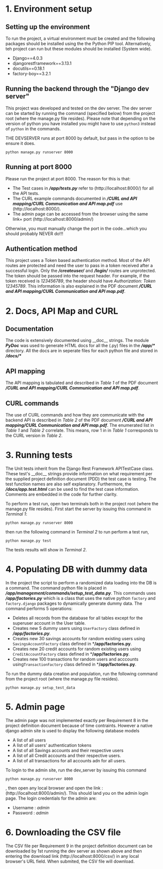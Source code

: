 # 1. Environment setup

## Setting up the environment

To run the project, a virtual environment must be created and the following packages should be installed using the the Python PIP tool. Alternatively, teh project can run but these modules should be installed (System wide).

* Django==4.0.3
* djangorestframework==3.13.1
* docutils==0.18.1
* factory-boy==3.2.1

## Running the backend through the "Django dev server"

This project was developed and tested on the dev server.
The dev server can be started by running the command (specified below) from the project root
(where the manage.py file resides). Please note that depending on the version
of python you have installed you might have to use ```python3``` instead of ```python``` in the
commands.

THE DEVSERVER runs at port 8000 by default, but pass in the option to be ensure it does.

```
python manage.py runserver 8000
```


## Running at port 8000

Please run the project at port 8000. The reason for this is that:

* The Test cases in ***/app/tests.py*** refer to (http://localhost:8000/) for all the API tests.
* The CURL example commands documented in ***/CURL and API mapping/CURL Communication and API map.pdf*** use (http://localhost:8000/).
* The admin page can be accessed from the browser using the same link+ port (http://localhost:8000/admin/)


Otherwise, you must manually change the port in the code...which you should probably NEVER do!!!


##  Authentication method

This project uses a Token based authentication method. Most of the API routes are protected and need the user to pass in a token received after a successful login. Only the ***/createuser/*** and ***/login/*** routes are unprotected. The token should be passed into the request header. For example, if the token received is _123456789_, the header should have _Authorization: Token 12345789_. This information is also explained in the PDF document ***/CURL and API mapping/CURL Communication and API map.pdf***.



# 2. Docs, API Map and CURL

## Documentation

The code is extensively documented using \_\_doc\_\_ strings. The module ***PyDoc*** was used to generate HTML docs for all the (.py) files in the ***/app/\**** directory. All the docs are in seperate files for each python file and stored in ***/docs/\****


## API mapping

The API mapping is tabulated and described in _Table 1_ of the PDF document ***/CURL and API mapping/CURL Communication and API map.pdf***. 


## CURL commands

The use of CURL commands and how they are communicate with the backend API is described in _Table 2_ of the PDF document ***/CURL and API mapping/CURL Communication and API map.pdf***. The enumerated list in _Table 1_ and _Table 2_ correlate. This means, row 1 in in _Table 1_ corresponds to the CURL version in _Table 2_.




# 3. Running tests

The Unit tests inherit from the Django Rest Framework APITestCase class. These test's \_\_doc\_\_ strings provide information on what requirement per the supplied project definition document (PDD) the test case is testing. The test function names are also self explanatory. Furthermore, the ***/docs/app.test.html***  can be used to find the test case information. Comments are embedded in the code for further clarity.

To perform a test run, open two terminals both in the project root (where the manage.py file resides).
First start the server by issuing this command in _Terminal 1_:

```
python manage.py runserver 8000
```

then run the following command in _Terminal 2_ to run perform a test run,

```
python manage.py test
```

The tests results will show in _Terminal 2_.




# 4. Populating DB with dummy data

In the project the script to perform a randomized data loading into the DB is a command. The command python file is placed in ***/app/management/commands/setup_test_data.py***. This commands uses ***/app/factories.py***
which is a class that uses the native python ```factory``` and ```factory.django``` packages to dynamically generate dummy data. The command performs 5 operations:

* Deletes all records from the database for all tables except for the superuser account in the User table.
* Creates new 5 dummy users using ```UserFactory``` class defined in ***/app/factories.py***.
* Creates new 30 savings accounts for random existing users using ```SavingsAccountFactory``` class defined in ***/app/factories.py**.
* Creates new 20 credit accounts for random existing users using ```CreditAccountFactory``` class defined in ***/app/factories.py**.
* Creates new 100 transactions for random users and acccounts using```TransactionFactory``` class defined in ***/app/factories.py**.

To run the dummy data creation and population, run the following command from the project root (where the manage.py file resides).


```
python manage.py setup_test_data
```

# 5. Admin page

The admin page was not implemented exactly per Requirement 8 in the project definition document because of time contraints. However a native django admin site is used to display the following database models

* A list of all users
* A list of all users' authentication tokens
* A list of all Savings accounts and their respective users
* A list of all Credit accounts and their respective users.
* A list of all transactions for all accounts adn for all users.

To login to the admin site, run the dev_server by issuing this command

```
python manage.py runserver 8000
```

, then open any local browser and open the link : (http://localhost:8000/admin/). This should
land you on the admin login page. The login credentials for the admin are:

* Username : _admin_
* Password : _admin_



# 6. Downloading the CSV file

The CSV file per Requirement 9 in the project definition document can be downloaded by 1st running the dev server as shown above and then entering the download link (http://localhost:8000/csv/) in any local browser's URL field. When submited, the CSV file will download.


